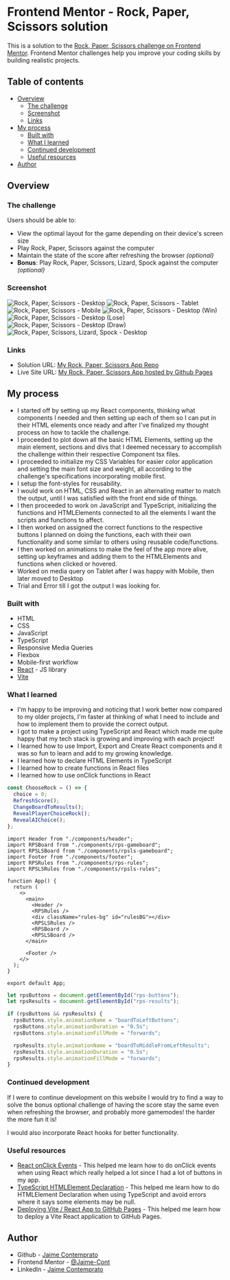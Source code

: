 # Frontend Mentor - Rock, Paper, Scissors solution

This is a solution to the [Rock, Paper, Scissors challenge on Frontend Mentor](https://www.frontendmentor.io/challenges/rock-paper-scissors-game-pTgwgvgH). Frontend Mentor challenges help you improve your coding skills by building realistic projects.

## Table of contents

- [Overview](#overview)
  - [The challenge](#the-challenge)
  - [Screenshot](#screenshot)
  - [Links](#links)
- [My process](#my-process)
  - [Built with](#built-with)
  - [What I learned](#what-i-learned)
  - [Continued development](#continued-development)
  - [Useful resources](#useful-resources)
- [Author](#author)

## Overview

### The challenge

Users should be able to:

- View the optimal layout for the game depending on their device's screen size
- Play Rock, Paper, Scissors against the computer
- Maintain the state of the score after refreshing the browser _(optional)_
- **Bonus**: Play Rock, Paper, Scissors, Lizard, Spock against the computer _(optional)_

### Screenshot

![Rock, Paper, Scissors - Desktop](./screenshots/RPS-Desktop.PNG)
![Rock, Paper, Scissors - Tablet](./screenshots/RPS-Tablet.PNG)
![Rock, Paper, Scissors - Mobile](./screenshots/RPS-Mobile.PNG)
![Rock, Paper, Scissors - Desktop (Win)](./screenshots/RPS-Win.PNG)
![Rock, Paper, Scissors - Desktop (Lose)](./screenshots/RPS-Lose.PNG)
![Rock, Paper, Scissors - Desktop (Draw)](./screenshots/RPS-Draw.PNG)
![Rock, Paper, Scissors, Lizard, Spock - Desktop](./screenshots/RPSLS-Desktop.PNG)

### Links

- Solution URL: [My Rock, Paper, Scissors App Repo](https://github.com/Jaime-Cont/rock-paper-scissors-app)
- Live Site URL: [My Rock, Paper, Scissors App hosted by Github Pages](https://jaime-cont.github.io/rock-paper-scissors-app/)

## My process

- I started off by setting up my React components, thinking what components I needed and then setting up each of them so I can put in their HTML elements once ready and after I've finalized my thought process on how to tackle the challenge.
- I proceeded to plot down all the basic HTML Elements, setting up the main element, sections and divs that I deemed necessary to accomplish the challenge within their respective Component tsx files.
- I proceeded to initialize my CSS Variables for easier color application and setting the main font size and weight, all according to the challenge's specifications incorporating mobile first.
- I setup the font-styles for reusability.
- I would work on HTML, CSS and React in an alternating matter to match the output, until I was satisfied with the front end side of things.
- I then proceeded to work on JavaScript and TypeScript, initializing the functions and HTMLElements connected to all the elements I want the scripts and functions to affect.
- I then worked on assigned the correct functions to the respective buttons I planned on doing the functions, each with their own functionality and some similar to others using reusable code/functions.
- I then worked on animations to make the feel of the app more alive, setting up keyframes and adding them to the HTMLElements and functions when clicked or hovered.
- Worked on media query on Tablet after I was happy with Mobile, then later moved to Desktop
- Trial and Error till I got the output I was looking for.

### Built with

- HTML
- CSS
- JavaScript
- TypeScript
- Responsive Media Queries
- Flexbox
- Mobile-first workflow
- [React](https://reactjs.org/) - JS library
- [Vite](https://vite.dev/)

### What I learned

- I'm happy to be improving and noticing that I work better now compared to my older projects, I'm faster at thinking of what I need to include and how to implement them to provide the correct output.
- I got to make a project using TypeScript and React which made me quite happy that my tech stack is growing and improving with each project!
- I learned how to use Import, Export and Create React components and it was so fun to learn and add to my growing knowledge.
- I learned how to declare HTML Elements in TypeScript
- I learned how to create functions in React files
- I learned how to use onClick functions in React

```js
const ChooseRock = () => {
  choice = 0;
  RefreshScore();
  ChangeBoardToResults();
  RevealPlayerChoiceRock();
  RevealAIChoice();
};
```

```React
import Header from "./components/header";
import RPSBoard from "./components/rps-gameboard";
import RPSLSBoard from "./components/rpsls-gameboard";
import Footer from "./components/footer";
import RPSRules from "./components/rps-rules";
import RPSLSRules from "./components/rpsls-rules";

function App() {
  return (
    <>
      <main>
        <Header />
        <RPSRules />
        <div className="rules-bg" id="rulesBG"></div>
        <RPSLSRules />
        <RPSBoard />
        <RPSLSBoard />
      </main>

      <Footer />
    </>
  );
}

export default App;
```

```ts
let rpsButtons = document.getElementById("rps-buttons");
let rpsResults = document.getElementById("rps-results");

if (rpsButtons && rpsResults) {
  rpsButtons.style.animationName = "boardToLeftButtons";
  rpsButtons.style.animationDuration = "0.5s";
  rpsButtons.style.animationFillMode = "forwards";

  rpsResults.style.animationName = "boardToMiddleFromLeftResults";
  rpsResults.style.animationDuration = "0.5s";
  rpsResults.style.animationFillMode = "forwards";
}
```

### Continued development

If I were to continue development on this website I would try to find a way to solve the bonus optional challenge of having the score stay the same even when refreshing the browser, and probably more gamemodes! the harder the more fun it is!

I would also incorporate React hooks for better functionality.

### Useful resources

- [React onClick Events](https://blog.logrocket.com/react-onclick-event-handlers-guide/) - This helped me learn how to do onClick events when using React which really helped a lot since I had a lot of buttons in my app.
- [TypeScript HTMLElement Declaration](https://stackoverflow.com/questions/14742194/declaring-an-htmlelement-typescript) - This helped me learn how to do HTMLElement Declaration when using TypeScript and avoid errors where it says some elements may be null.
- [Deploying Vite / React App to GitHub Pages](https://dev.to/rashidshamloo/deploying-vite-react-app-to-github-pages-35hf) - This helped me learn how to deploy a Vite React application to GitHub Pages.

## Author

- Github - [Jaime Contemprato](https://github.com/Jaime-Cont)
- Frontend Mentor - [@Jaime-Cont](https://www.frontendmentor.io/profile/Jaime-Cont)
- LinkedIn - [Jaime Contemprato](https://www.linkedin.com/in/jm-contemprato/)
